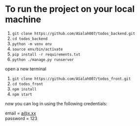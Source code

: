 # To run the project on your local machine

1. `git clone https://github.com/ASalah007/todos_backend.git`
2. `cd todos_backend`
3. `python -m venv env`
4. `source env/bin/activate`
5. `pip install -r requirements.txt`
6. `python ./manage.py runserver`

open a new terminal

1. `git clone https://github.com/ASalah007/todos_front.git`
2. `cd todos_front`
3. `npm install`
4. `npm start`

now you can log in using the following credentials:

email = a@x.xx  
password = 123
